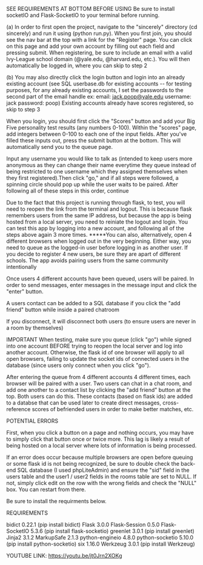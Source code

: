 SEE REQUIREMENTS AT BOTTOM BEFORE USING Be sure to install socketIO and Flask-SocketIO to your terminal before running.

(a) In order to first open the project, navigate to the "sincerely" directory (cd sincerely) and run it using (python run.py). When you first join, you should see the nav bar at the top with a link for the "Register" page. You can click on this page and add your own account by filling out each field and pressing submit. When registering, be sure to include an email with a valid Ivy-League school domain (@yale.edu, @harvard.edu, etc.). You will then automatically be logged in, where you can skip to step 2

(b) You may also directly click the login button and login into an already existing account (see SQL userbase.db for existing accounts -- for testing purposes, for any already existing accounts, I set the passwords to the second part of the email handle ex: email: jack.poop@yale.edu username: jack password: poop) Existing accounts already have scores registered, so skip to step 3

When you login, you should first click the "Scores" button and add your Big Five personality test results (any numbers 0-100). Within the "scores" page, add integers between 0-100 to each one of the input fields. After you've filled these inputs out, press the submit button at the bottom. This will automatically send you to the queue page.

Input any username you would like to talk as (intended to keep users more anonymous as they can change their name everytime they queue instead of being restricted to one username which they assigned themselves when they first registered).Then click "go," and if all steps were followed, a spinning circle should pop up while the user waits to be paired. After following all of these steps in this order, continue

Due to the fact that this project is running through flask, to test, you will need to reopen the link from the terminal and logout. This is because flask remembers users from the same IP address, but because the app is being hosted from a local server, you need to reiniate the logout and login. You can test this app by logging into a new account, and following all of the steps above again 3 more times. *****You can also, alternatively, open 4 different browsers when logged out in the very beginning. Either way, you need to queue as the logged-in user before logging in as another user. If you decide to register 4 new users, be sure they are apart of different schools. The app avoids pairing users from the same community intentionally

Once users 4 different accounts have been queued, users will be paired. In order to send messages, enter messages in the message input and click the "enter" button.

A users contact can be added to a SQL database if you click the "add friend" button while inside a paired chatroom

If you disconnect, it will disconnect both users (to ensure users are never in a room by themselves)

IMPORTANT When testing, make sure you queue (click "go") while signed into one account BEFORE trying to reopen the local server and log into another account. Otherwise, the flask id of one browser will apply to all open browsers, failing to update the socket ids of connected users in the database (since users only connect when you click "go").

After entering the queue from 4 different accounts 4 different times, each browser will be paired with a user. Two users can chat in a chat room, and add one another to a contact list by clicking the "add friend" button at the top. Both users can do this. These contacts (based on flask ids) are added to a databse that can be used later to create direct messages, cross-reference scores of befriended users in order to make better matches, etc.

POTENTIAL ERRORS

First, when you click a button on a page and nothing occurs, you may have to simply click that button once or twice more. This lag is likely a result of being hosted on a local server where lots of information is being processed.

If an error does occur because multiple browsers are open before queuing or some flask id is not being recognized, be sure to double check the back-end SQL database (I used phpLiteAdmin) and ensure the "sid" field in the users table and the user1 / user2 fields in the rooms table are set to NULL. If not, simply click edit on the row with the wrong fields and check the "NULL" box. You can restart from there.

Be sure to install the requirments below.

REQUIREMENTS

bidict 0.22.1 (pip install bidict) Flask 3.0.0 Flask-Session 0.5.0 Flask-SocketIO 5.3.6 (pip install flask-socketio) greenlet 3.0.1 (pip install greenlet) Jinja2 3.1.2 MarkupSafe 2.1.3 python-engineio 4.8.0 python-socketio 5.10.0 (pip install python-socketio) six 1.16.0 Werkzeug 3.0.1 (pip install Werkzeug)

YOUTUBE LINK: https://youtu.be/jt0Jrn2XOKg
